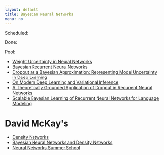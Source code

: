 ```yaml
---
layout: default
title: Bayesian Neural Networks
menu: no
---
```


Scheduled:


Done:



Pool:

* [Weight Uncertainty in Neural Networks](https://arxiv.org/pdf/1505.05424.pdf)
* [Bayesian Recurrent Neural Networks](https://arxiv.org/pdf/1704.02798.pdf)
* [Dropout as a Bayesian Approximation: Representing Model Uncertainty in Deep Learning](https://arxiv.org/pdf/1506.02142.pdf)
* [On Modern Deep Learning and Variational Inference](http://www.approximateinference.org/accepted/GalGhahramani2015.pdf)
* [A Theoretically Grounded Application of Dropout in Recurrent Neural Networks](http://papers.nips.cc/paper/6241-a-theoretically-grounded-application-of-dropout-in-recurrent-neural-networks.pdf)
* [Scalable Bayesian Learning of Recurrent Neural Networks for Language Modeling](http://www.aclweb.org/anthology/P17-1030)

# David McKay's

* [Density Networks](https://pdfs.semanticscholar.org/8734/b13a74765d4a78ebf15c9c38991a5302d71c.pdf)
* [Bayesian Neural Networks and Density Networks](http://www.inference.org.uk/mackay/ch_learning.pdf)
* [Neural Networks Summer School](http://www.inference.org.uk/mackay/cpi4.pdf)
